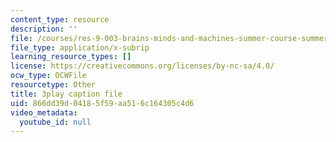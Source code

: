 ```yaml
---
content_type: resource
description: ''
file: /courses/res-9-003-brains-minds-and-machines-summer-course-summer-2015/866dd39d04185f59aa516c164305c4d6_zHa-n2M7Bj8.vtt
file_type: application/x-subrip
learning_resource_types: []
license: https://creativecommons.org/licenses/by-nc-sa/4.0/
ocw_type: OCWFile
resourcetype: Other
title: 3play caption file
uid: 866dd39d-0418-5f59-aa51-6c164305c4d6
video_metadata:
  youtube_id: null
---
```


